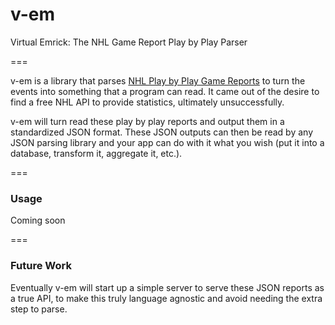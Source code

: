 v-em
====

Virtual Emrick: The NHL Game Report Play by Play Parser

===

v-em is a library that parses [NHL Play by Play Game Reports](http://www.nhl.com/scores/htmlreports/20122013/PL020423.HTM) to turn the events into something that a program can read. It came out of the desire to find a free NHL API to provide statistics, ultimately unsuccessfully.

v-em will turn read these play by play reports and output them in a standardized JSON format. These JSON outputs can then be read by any JSON parsing library and your app can do with it what you wish (put it into a database, transform it, aggregate it, etc.).

===

### Usage

Coming soon

===

### Future Work

Eventually v-em will start up a simple server to serve these JSON reports as a true API, to make this truly language agnostic and avoid needing the extra step to parse.
